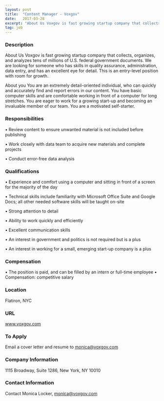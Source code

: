 ```yaml
---
layout: post
title:  "Content Manager - Voxgov"
date:   2017-03-28
excerpt: "About Us Voxgov is fast growing startup company that collects, organizes, and analyzes tens of millions of U.S. federal government documents. We are looking for someone who has skills in quality assurance, administration, data entry, and has an excellent eye for detail. This is an entry-level position with room for..."
tag: job
---
```


### Description   

About Us
Voxgov is fast growing startup company that collects, organizes, and analyzes tens of millions of U.S. federal government documents. We are looking for someone who has skills in quality assurance, administration, data entry, and has an excellent eye for detail. This is an entry-level position with room for growth.

About you
You are an extremely detail-oriented individual, who can quickly and accurately find and report errors in our content. You have basic computer skills and are comfortable working in front of a computer for long stretches. You are eager to work for a growing start-up and becoming an invaluable member of our team. You are a motivated self-starter.


### Responsibilities   


•  Review content to ensure unwanted material is not included before publishing

•  Work closely with data team to acquire new materials and complete projects

•  Conduct error-free data analysis


### Qualifications   


•  Experience and comfort using a computer and sitting in front of a screen for the majority of the day

•  Technical skills include familiarity with Microsoft Office Suite and Google Docs; all other needed software skills will be taught on-site

•  Strong attention to detail

•  Ability to work quickly and efficiently 

•  Excellent communication skills

•  An interest in government and politics is not required but is a plus

•  An interest in working for a small, emerging start-up company is a plus


### Compensation   

• The position is paid, and can be filled by an intern or full-time employee • Compensation: competitive salary


### Location   

Flatiron, NYC


### URL   

www.voxgov.com

### To Apply   

Email a cover letter and resume to monica@voxgov.com


### Company Information   

1115 Broadway, Suite 1286, New York, NY 10010


### Contact Information   

Contact Monica Locker, monica@voxgov.com

